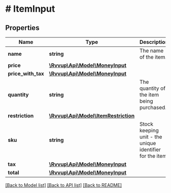 # # ItemInput

## Properties

Name | Type | Description | Notes
------------ | ------------- | ------------- | -------------
**name** | **string** | The name of the item. |
**price** | [**\Rvvup\Api\Model\MoneyInput**](MoneyInput.md) |  |
**price_with_tax** | [**\Rvvup\Api\Model\MoneyInput**](MoneyInput.md) |  | [optional]
**quantity** | **string** | The quantity of the item being purchased. |
**restriction** | [**\Rvvup\Api\Model\ItemRestriction**](ItemRestriction.md) |  | [optional]
**sku** | **string** | Stock keeping unit - the unique identifier for the item. |
**tax** | [**\Rvvup\Api\Model\MoneyInput**](MoneyInput.md) |  | [optional]
**total** | [**\Rvvup\Api\Model\MoneyInput**](MoneyInput.md) |  |

[[Back to Model list]](../../README.md#models) [[Back to API list]](../../README.md#endpoints) [[Back to README]](../../README.md)
